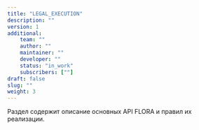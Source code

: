 ```yaml
---
title: "LEGAL_EXECUTION"
description: ""
version: 1
additional:
    team: ""
    author: ""
    maintainer: ""
    developer: ""
    status: "in_work"
    subscribers: [""]
draft: false
slug: ""
weight: 3
---
```


Раздел содержит описание основных API FLORA и правил их реализации.
